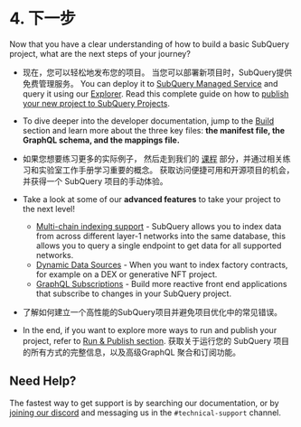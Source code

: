 # 4. 下一步

Now that you have a clear understanding of how to build a basic SubQuery project, what are the next steps of your journey?

- 现在，您可以轻松地发布您的项目。 当您可以部署新项目时，SubQuery提供免费管理服务。 You can deploy it to [SubQuery Managed Service](https://managedservice.subquery.network) and query it using our [Explorer](https://explorer.subquery.network). Read this complete guide on how to [publish your new project to SubQuery Projects](../run_publish/publish.md).

- To dive deeper into the developer documentation, jump to the [Build ](../build/introduction.md) section and learn more about the three key files: **the manifest file, the GraphQL schema, and the mappings file.**

- 如果您想要练习更多的实际例子， 然后走到我们的 [课程](../academy/herocourse/welcome.md) 部分，并通过相关练习和实验室工作手册学习重要的概念。 获取访问便捷可用和开源项目的机会，并获得一个 SubQuery 项目的手动体验。

- Take a look at some of our **advanced features** to take your project to the next level!

  - [Multi-chain indexing support](../build/multi-chain.md) - SubQuery allows you to index data from across different layer-1 networks into the same database, this allows you to query a single endpoint to get data for all supported networks.
  - [Dynamic Data Sources](../build/dynamicdatasources.md) - When you want to index factory contracts, for example on a DEX or generative NFT project.
  - [GraphQL Subscriptions](../run_publish/subscription.md) - Build more reactive front end applications that subscribe to changes in your SubQuery project.

- 了解如何建立一个高性能的SubQuery项目并避免项目优化中的常见错误。

- In the end, if you want to explore more ways to run and publish your project, refer to [Run & Publish section](../run_publish/run.md). 获取关于运行您的 SubQuery 项目的所有方式的完整信息，以及高级GraphQL 聚合和订阅功能。

## Need Help?

The fastest way to get support is by searching our documentation, or by [joining our discord](https://discord.com/invite/subquery) and messaging us in the `#technical-support` channel.

